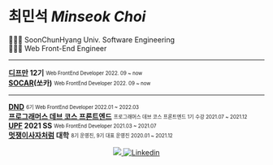 # 최민석 *Minseok Choi*

👩🏻‍🎓 SoonChunHyang Univ. Software Engineering  
👩🏻‍💻 Web Front-End Engineer  

---
  **[디프만](https://www.depromeet.com/) 12기** <sub><sup>Web FrontEnd Developer 2022. 09 ~ now </sub></sup>  
  **[SOCAR](https://www.socar.kr/)(쏘카)** <sub><sup>Web FrontEnd Developer 2022. 09 ~ now </sub></sup>  
___
  
  **[DND](https://dnd.ac/)** <sub><sup>6기 Web FrontEnd Developer 2022.01 ~ 2022.03 </sub></sup>  
  **[프로그래머스 데브 코스 프론트엔드](https://school.programmers.co.kr/learn/courses/14714)** <sub><sup>프로그래머스 데브 코스 프론트엔드 1기 수강 2021.07 ~ 2021.12 </sub></sup>  
  **[UPF](https://www.unit.center/upf) 2021 SS** <sub><sup>Web FrontEnd Developer 2021.03 ~ 2021.07 </sub></sup>  
  **[멋쟁이사자처럼](https://www.likelion.net/) 대학** <sub><sup>8기 운영진, 9기 대표 운영진 2020.01 ~ 2021.12 </sub></sup>  


<div align='center'>
	<a href="https://www.figma.com/file/dI4ZSHhwnWStoM0hmTxy7p/MINSGY_RESUME?type=design&node-id=0%3A1&mode=design&t=0xeEZpNSoKT2kcF4-1" target="_blank">
		<img src="https://img.shields.io/badge/RESUME-EA7100?style=flat-square&logo=Devpost&logoColor=white"/>
	</a> 
	<a href="https://www.linkedin.com/in/minsgy">
		<img alt="Linkedin" src="https://img.shields.io/badge/-Linkedin-blue?style=flat-square&logo=LinkedIn">
	</a>
	
</div>

